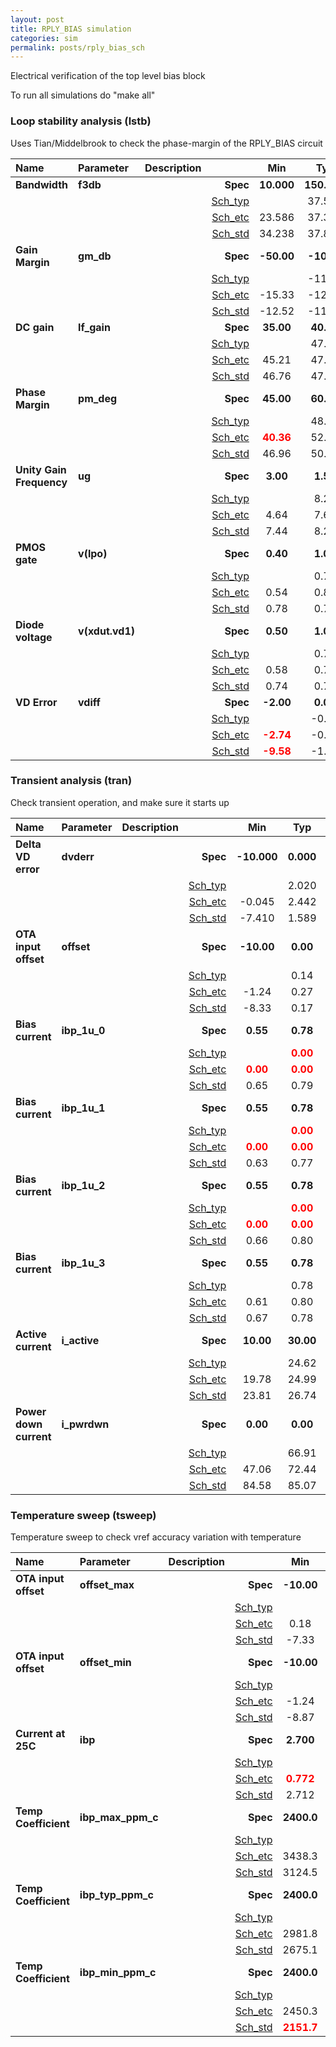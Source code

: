 ```yaml
---
layout: post
title: RPLY_BIAS simulation
categories: sim
permalink: posts/rply_bias_sch
---
```


Electrical verification of the top level bias block

To run all simulations do "make all"


### Loop stability analysis (lstb)


Uses Tian/Middelbrook to check the phase-margin of the RPLY_BIAS circuit



|**Name**|**Parameter**|**Description**| |**Min**|**Typ**|**Max**| Unit|
|:---|:---|:---|---:|:---:|:---:|:---:| ---:|
|**Bandwidth**|**f3db** | | **Spec**  | **10.000** | **150.000** | **300.000** | **kHz** |
| | | |<a href='results/lstb_Sch_typical.html'>Sch_typ</a>| | 37.553 |  | |
| | | |<a href='results/lstb_Sch_etc.html'>Sch_etc</a>|23.586 | 37.370 | 54.162 | |
| | | |<a href='results/lstb_Sch_mc.html'>Sch_std</a>|34.238 | 37.881 | 41.523 | |
|**Gain Margin**|**gm\_db** | | **Spec**  | **-50.00** | **-10.00** | **-10.00** | **dB** |
| | | |<a href='results/lstb_Sch_typical.html'>Sch_typ</a>| | -11.20 |  | |
| | | |<a href='results/lstb_Sch_etc.html'>Sch_etc</a>|-15.33 | -12.45 | <span style='color:red'>**-9.54**</span> | |
| | | |<a href='results/lstb_Sch_mc.html'>Sch_std</a>|-12.52 | -11.71 | -10.90 | |
|**DC gain**|**lf\_gain** | | **Spec**  | **35.00** | **40.00** | **55.00** | **dB** |
| | | |<a href='results/lstb_Sch_typical.html'>Sch_typ</a>| | 47.74 |  | |
| | | |<a href='results/lstb_Sch_etc.html'>Sch_etc</a>|45.21 | 47.27 | 48.74 | |
| | | |<a href='results/lstb_Sch_mc.html'>Sch_std</a>|46.76 | 47.54 | 48.31 | |
|**Phase Margin**|**pm\_deg** | | **Spec**  | **45.00** | **60.00** | **75.00** |  |
| | | |<a href='results/lstb_Sch_typical.html'>Sch_typ</a>| | 48.18 |  | |
| | | |<a href='results/lstb_Sch_etc.html'>Sch_etc</a>|<span style='color:red'>**40.36**</span> | 52.57 | 61.90 | |
| | | |<a href='results/lstb_Sch_mc.html'>Sch_std</a>|46.96 | 50.18 | 53.41 | |
|**Unity Gain Frequency**|**ug** | | **Spec**  | **3.00** | **1.50** | **15.00** | **MHz** |
| | | |<a href='results/lstb_Sch_typical.html'>Sch_typ</a>| | 8.28 |  | |
| | | |<a href='results/lstb_Sch_etc.html'>Sch_etc</a>|4.64 | 7.62 | 11.59 | |
| | | |<a href='results/lstb_Sch_mc.html'>Sch_std</a>|7.44 | 8.24 | 9.05 | |
|**PMOS gate**|**v(lpo)** | | **Spec**  | **0.40** | **1.00** | **1.30** | **V** |
| | | |<a href='results/lstb_Sch_typical.html'>Sch_typ</a>| | 0.79 |  | |
| | | |<a href='results/lstb_Sch_etc.html'>Sch_etc</a>|0.54 | 0.81 | 1.12 | |
| | | |<a href='results/lstb_Sch_mc.html'>Sch_std</a>|0.78 | 0.79 | 0.80 | |
|**Diode voltage**|**v(xdut.vd1)** | | **Spec**  | **0.50** | **1.00** | **1.30** | **V** |
| | | |<a href='results/lstb_Sch_typical.html'>Sch_typ</a>| | 0.75 |  | |
| | | |<a href='results/lstb_Sch_etc.html'>Sch_etc</a>|0.58 | 0.72 | 0.85 | |
| | | |<a href='results/lstb_Sch_mc.html'>Sch_std</a>|0.74 | 0.75 | 0.75 | |
|**VD Error**|**vdiff** | | **Spec**  | **-2.00** | **0.00** | **2.00** | **mV** |
| | | |<a href='results/lstb_Sch_typical.html'>Sch_typ</a>| | -0.18 |  | |
| | | |<a href='results/lstb_Sch_etc.html'>Sch_etc</a>|<span style='color:red'>**-2.74**</span> | -0.37 | 1.13 | |
| | | |<a href='results/lstb_Sch_mc.html'>Sch_std</a>|<span style='color:red'>**-9.58**</span> | -1.48 | <span style='color:red'>**6.61**</span> | |

### Transient analysis (tran)


Check transient operation, and make sure it starts up



|**Name**|**Parameter**|**Description**| |**Min**|**Typ**|**Max**| Unit|
|:---|:---|:---|---:|:---:|:---:|:---:| ---:|
|**Delta VD error**|**dvderr** | | **Spec**  | **-10.000** | **0.000** | **10.000** | **mV** |
| | | |<a href='results/tran_Sch_typical.html'>Sch_typ</a>| | 2.020 |  | |
| | | |<a href='results/tran_Sch_etc.html'>Sch_etc</a>|-0.045 | 2.442 | 6.022 | |
| | | |<a href='results/tran_Sch_mc.html'>Sch_std</a>|-7.410 | 1.589 | <span style='color:red'>**10.587**</span> | |
|**OTA input offset**|**offset** | | **Spec**  | **-10.00** | **0.00** | **10.00** | **mV** |
| | | |<a href='results/tran_Sch_typical.html'>Sch_typ</a>| | 0.14 |  | |
| | | |<a href='results/tran_Sch_etc.html'>Sch_etc</a>|-1.24 | 0.27 | 2.69 | |
| | | |<a href='results/tran_Sch_mc.html'>Sch_std</a>|-8.33 | 0.17 | 8.68 | |
|**Bias current**|**ibp\_1u\_0** | | **Spec**  | **0.55** | **0.78** | **1.09** | **uA** |
| | | |<a href='results/tran_Sch_typical.html'>Sch_typ</a>| | <span style='color:red'>**0.00**</span> |  | |
| | | |<a href='results/tran_Sch_etc.html'>Sch_etc</a>|<span style='color:red'>**0.00**</span> | <span style='color:red'>**0.00**</span> | <span style='color:red'>**0.00**</span> | |
| | | |<a href='results/tran_Sch_mc.html'>Sch_std</a>|0.65 | 0.79 | 0.92 | |
|**Bias current**|**ibp\_1u\_1** | | **Spec**  | **0.55** | **0.78** | **1.09** | **uA** |
| | | |<a href='results/tran_Sch_typical.html'>Sch_typ</a>| | <span style='color:red'>**0.00**</span> |  | |
| | | |<a href='results/tran_Sch_etc.html'>Sch_etc</a>|<span style='color:red'>**0.00**</span> | <span style='color:red'>**0.00**</span> | <span style='color:red'>**0.00**</span> | |
| | | |<a href='results/tran_Sch_mc.html'>Sch_std</a>|0.63 | 0.77 | 0.91 | |
|**Bias current**|**ibp\_1u\_2** | | **Spec**  | **0.55** | **0.78** | **1.09** | **uA** |
| | | |<a href='results/tran_Sch_typical.html'>Sch_typ</a>| | <span style='color:red'>**0.00**</span> |  | |
| | | |<a href='results/tran_Sch_etc.html'>Sch_etc</a>|<span style='color:red'>**0.00**</span> | <span style='color:red'>**0.00**</span> | <span style='color:red'>**0.00**</span> | |
| | | |<a href='results/tran_Sch_mc.html'>Sch_std</a>|0.66 | 0.80 | 0.93 | |
|**Bias current**|**ibp\_1u\_3** | | **Spec**  | **0.55** | **0.78** | **1.09** | **uA** |
| | | |<a href='results/tran_Sch_typical.html'>Sch_typ</a>| | 0.78 |  | |
| | | |<a href='results/tran_Sch_etc.html'>Sch_etc</a>|0.61 | 0.80 | 1.00 | |
| | | |<a href='results/tran_Sch_mc.html'>Sch_std</a>|0.67 | 0.78 | 0.89 | |
|**Active current**|**i\_active** | | **Spec**  | **10.00** | **30.00** | **50.00** | **uA** |
| | | |<a href='results/tran_Sch_typical.html'>Sch_typ</a>| | 24.62 |  | |
| | | |<a href='results/tran_Sch_etc.html'>Sch_etc</a>|19.78 | 24.99 | 31.36 | |
| | | |<a href='results/tran_Sch_mc.html'>Sch_std</a>|23.81 | 26.74 | 29.66 | |
|**Power down current**|**i\_pwrdwn** | | **Spec**  | **0.00** | **0.00** | **10.00** | **nA** |
| | | |<a href='results/tran_Sch_typical.html'>Sch_typ</a>| | 66.91 |  | |
| | | |<a href='results/tran_Sch_etc.html'>Sch_etc</a>|47.06 | 72.44 | 245.74 | |
| | | |<a href='results/tran_Sch_mc.html'>Sch_std</a>|84.58 | 85.07 | 85.56 | |

### Temperature sweep (tsweep)


Temperature sweep to check vref accuracy variation with temperature



|**Name**|**Parameter**|**Description**| |**Min**|**Typ**|**Max**| Unit|
|:---|:---|:---|---:|:---:|:---:|:---:| ---:|
|**OTA input offset**|**offset\_max** | | **Spec**  | **-10.00** | **0.00** | **10.00** | **mV** |
| | | |<a href='results/tsweep_Sch_typical.html'>Sch_typ</a>| | 1.36 |  | |
| | | |<a href='results/tsweep_Sch_etcnotemp.html'>Sch_etc</a>|0.18 | 1.37 | 2.69 | |
| | | |<a href='results/tsweep_Sch_mc.html'>Sch_std</a>|-7.33 | 1.50 | <span style='color:red'>**10.34**</span> | |
|**OTA input offset**|**offset\_min** | | **Spec**  | **-10.00** | **0.00** | **10.00** | **mV** |
| | | |<a href='results/tsweep_Sch_typical.html'>Sch_typ</a>| | -0.47 |  | |
| | | |<a href='results/tsweep_Sch_etcnotemp.html'>Sch_etc</a>|-1.24 | -0.49 | 0.34 | |
| | | |<a href='results/tsweep_Sch_mc.html'>Sch_std</a>|-8.87 | -1.08 | 6.72 | |
|**Current at 25C**|**ibp** | | **Spec**  | **2.700** | **3.000** | **3.300** | **uA** |
| | | |<a href='results/tsweep_Sch_typical.html'>Sch_typ</a>| | <span style='color:red'>**0.779**</span> |  | |
| | | |<a href='results/tsweep_Sch_etcnotemp.html'>Sch_etc</a>|<span style='color:red'>**0.772**</span> | <span style='color:red'>**0.779**</span> | <span style='color:red'>**0.786**</span> | |
| | | |<a href='results/tsweep_Sch_mc.html'>Sch_std</a>|2.712 | 3.079 | <span style='color:red'>**3.447**</span> | |
|**Temp Coefficient**|**ibp\_max\_ppm\_c** | | **Spec**  | **2400.0** | **3000.0** | **3600.0** | **ppm/C** |
| | | |<a href='results/tsweep_Sch_typical.html'>Sch_typ</a>| | 3455.0 |  | |
| | | |<a href='results/tsweep_Sch_etcnotemp.html'>Sch_etc</a>|3438.3 | 3456.4 | 3476.5 | |
| | | |<a href='results/tsweep_Sch_mc.html'>Sch_std</a>|3124.5 | 3523.9 | <span style='color:red'>**3923.3**</span> | |
|**Temp Coefficient**|**ibp\_typ\_ppm\_c** | | **Spec**  | **2400.0** | **3000.0** | **3600.0** | **ppm/C** |
| | | |<a href='results/tsweep_Sch_typical.html'>Sch_typ</a>| | 3003.5 |  | |
| | | |<a href='results/tsweep_Sch_etcnotemp.html'>Sch_etc</a>|2981.8 | 3004.1 | 3026.3 | |
| | | |<a href='results/tsweep_Sch_mc.html'>Sch_std</a>|2675.1 | 3070.7 | 3466.4 | |
|**Temp Coefficient**|**ibp\_min\_ppm\_c** | | **Spec**  | **2400.0** | **3000.0** | **3600.0** | **ppm/C** |
| | | |<a href='results/tsweep_Sch_typical.html'>Sch_typ</a>| | 2480.5 |  | |
| | | |<a href='results/tsweep_Sch_etcnotemp.html'>Sch_etc</a>|2450.3 | 2482.7 | 2508.2 | |
| | | |<a href='results/tsweep_Sch_mc.html'>Sch_std</a>|<span style='color:red'>**2151.7**</span> | 2551.4 | 2951.2 | |

